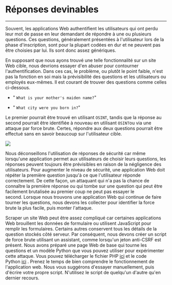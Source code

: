 Réponses devinables
===================

* * * * *

Souvent, les applications Web authentifient les utilisateurs qui ont perdu leur mot de passe en leur demandant de répondre à une ou plusieurs questions. Ces questions, généralement présentées à l'utilisateur lors de la phase d'inscription, sont pour la plupart codées en dur et ne peuvent pas être choisies par lui. Ils sont donc assez génériques.

En supposant que nous ayons trouvé une telle fonctionnalité sur un site Web cible, nous devrions essayer d'en abuser pour contourner l'authentification. Dans ces cas, le problème, ou plutôt le point faible, n'est pas la fonction en soi mais la prévisibilité des questions et les utilisateurs ou employés eux-mêmes. Il est courant de trouver des questions comme celles ci-dessous.

-   " `What is your mother's maiden name?`"

-   " `What city were you born in?`"

Le premier pourrait être trouvé en utilisant `OSINT`, tandis que la réponse au second pourrait être identifiée à nouveau en utilisant `OSINT`ou via une attaque par force brute. Certes, répondre aux deux questions pourrait être effectué sans en savoir beaucoup sur l'utilisateur cible.

![](https://academy.hackthebox.com/storage/modules/80/10-registration_question.png)

Nous déconseillons l'utilisation de réponses de sécurité car même lorsqu'une application permet aux utilisateurs de choisir leurs questions, les réponses peuvent toujours être prévisibles en raison de la négligence des utilisateurs. Pour augmenter le niveau de sécurité, une application Web doit répéter la première question jusqu'à ce que l'utilisateur réponde correctement. De cette façon, un attaquant qui n'a pas la chance de connaître la première réponse ou qui tombe sur une question qui peut être facilement brutalisée au premier coup ne peut pas essayer le second. Lorsque nous trouvons une application Web qui continue de faire tourner les questions, nous devons les collecter pour identifier la force brute la plus facile, puis monter l'attaque.

Scraper un site Web peut être assez compliqué car certaines applications Web brouillent les données de formulaire ou utilisent JavaScript pour remplir les formulaires. Certains autres conservent tous les détails de la question stockés côté serveur. Par conséquent, nous devons créer un script de force brute utilisant un assistant, comme lorsqu'un jeton anti-CSRF est présent. Nous avons préparé une page Web de base qui tourne les questions et un modèle Python que vous pouvez utiliser pour expérimenter cette attaque. Vous pouvez télécharger le fichier PHP [ici](https://academy.hackthebox.com/storage/modules/80/scripts/predictable_questions_php.txt) et le code Python [ici](https://academy.hackthebox.com/storage/modules/80/scripts/predictable_questions_py.txt) . Prenez le temps de bien comprendre le fonctionnement de l'application web. Nous vous suggérons d'essayer manuellement, puis d'écrire votre propre script. N'utilisez le script de quelqu'un d'autre qu'en dernier recours.

